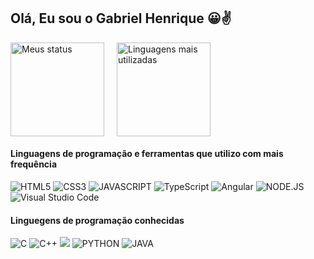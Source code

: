 ## Olá, Eu sou o Gabriel Henrique 😀✌

<div style = "display: flex; justify-content: flex-start;">
    <img style = "height: 150px; padding-right: 20px;" alt="Meus status" src="https://github-readme-stats.vercel.app/api?username=GabrielV26&show_icons=true&theme=tokyonight">
    <img style = "height: 150px" alt="Linguagens mais utilizadas" src="https://github-readme-stats.vercel.app/api/top-langs/?username=GabrielV26&layout=compact&theme=tokyonight">
</div>

#### Linguagens de programação e ferramentas que utilizo com mais frequência

<div style = "display: inline-block">
    <img alt="HTML5" src="https://img.shields.io/badge/HTML5-E34F26?style=for-the-badge&logo=html5&logoColor=white">
    <img alt="CSS3" src="https://img.shields.io/badge/CSS3-1572B6?style=for-the-badge&logo=css3&logoColor=white">
    <img alt="JAVASCRIPT" src="https://img.shields.io/badge/JavaScript-F7DF1E?style=for-the-badge&logo=javascript&logoColor=black">
    <img alt="TypeScript" src="https://img.shields.io/badge/TypeScript-007ACC?style=for-the-badge&logo=typescript&logoColor=white">
    <img alt="Angular" src="https://img.shields.io/badge/Angular-DD0031?style=for-the-badge&logo=angular&logoColor=white">
    <img alt="NODE.JS" src="https://img.shields.io/badge/Node.js-43853D?style=for-the-badge&logo=node.js&logoColor=white">
    <img alt="Visual Studio Code" src="https://img.shields.io/badge/Visual_Studio_Code-0078D4?style=for-the-badge&logo=visual%20studio%20code&logoColor=white">
</div>

#### Linguegens de programação conhecidas

<div style = "display: inline-block">
    <img alt="C" src="https://img.shields.io/badge/C-00599C?style=for-the-badge&logo=c&logoColor=white">
    <img alt="C++" src="https://img.shields.io/badge/C%2B%2B-00599C?style=for-the-badge&logo=c%2B%2B&logoColor=white">
    <img alt-="C#" src="https://img.shields.io/badge/C%23-239120?style=for-the-badge&logo=c-sharp&logoColor=white">
    <img alt="PYTHON" src="https://img.shields.io/badge/Python-3776AB?style=for-the-badge&logo=python&logoColor=white">
    <img alt="JAVA" src="https://img.shields.io/badge/Java-ED8B00?style=for-the-badge&logo=openjdk&logoColor=white">
<div>
